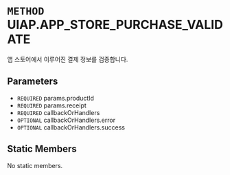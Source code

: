 # `METHOD` UIAP.APP_STORE_PURCHASE_VALIDATE
앱 스토어에서 이루어진 결제 정보를 검증합니다.

## Parameters
* `REQUIRED` params.productId 
* `REQUIRED` params.receipt 
* `REQUIRED` callbackOrHandlers 
* `OPTIONAL` callbackOrHandlers.error 
* `OPTIONAL` callbackOrHandlers.success 

## Static Members
No static members.
